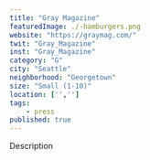 ```yaml
---
title: "Gray Magazine"
featuredImage: ./-hamburgers.png
website: "https://graymag.com/"
twit: "Gray_Magazine"
inst: "Gray_Magazine"
category: "G"
city: "Seattle"
neighborhood: "Georgetown"
size: "Small (1-10)"
location: ['','']
tags:
    - press
published: true
---
```


Description
